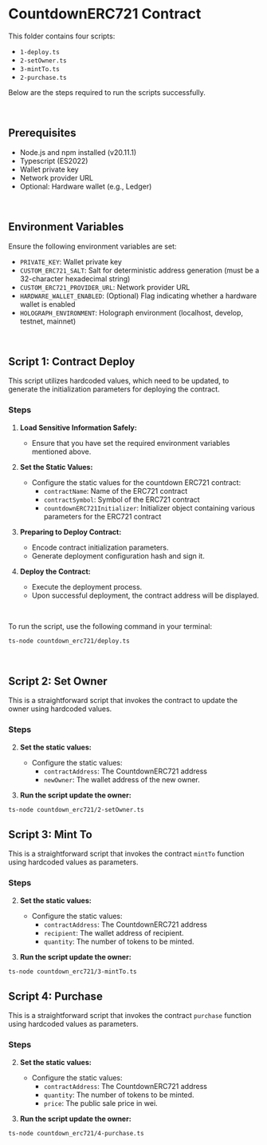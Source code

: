 # CountdownERC721 Contract 

This folder contains four scripts:

- `1-deploy.ts`
- `2-setOwner.ts`
- `3-mintTo.ts`
- `2-purchase.ts`

Below are the steps required to run the scripts successfully.

</br>

## Prerequisites

- Node.js and npm installed (v20.11.1)
- Typescript (ES2022)
- Wallet private key
- Network provider URL
- Optional: Hardware wallet (e.g., Ledger)
  
</br>

## Environment Variables

Ensure the following environment variables are set:
- `PRIVATE_KEY`: Wallet private key
- `CUSTOM_ERC721_SALT`: Salt for deterministic address generation (must be a 32-character hexadecimal string)
- `CUSTOM_ERC721_PROVIDER_URL`: Network provider URL
- `HARDWARE_WALLET_ENABLED`: (Optional)  Flag indicating whether a hardware wallet is enabled
- `HOLOGRAPH_ENVIRONMENT`: Holograph environment (localhost, develop, testnet, mainnet)

</br>

## Script 1: Contract Deploy

This script utilizes hardcoded values, which need to be updated, to generate the initialization parameters for deploying the contract.


### Steps

1. **Load Sensitive Information Safely:**
   - Ensure that you have set the required environment variables mentioned above.

2. **Set the Static Values:**
   - Configure the static values for the countdown ERC721 contract:
     - `contractName`: Name of the ERC721 contract
     - `contractSymbol`: Symbol of the ERC721 contract
     - `countdownERC721Initializer`: Initializer object containing various parameters for the ERC721 contract

3. **Preparing to Deploy Contract:**
   - Encode contract initialization parameters.
   - Generate deployment configuration hash and sign it.

4. **Deploy the Contract:**
   - Execute the deployment process.
   - Upon successful deployment, the contract address will be displayed.

</br>

To run the script, use the following command in your terminal:

```sh
ts-node countdown_erc721/deploy.ts
```

</br>

## Script 2: Set Owner

This is a straightforward script that invokes the contract to update the owner using hardcoded values.

### Steps

2. **Set the static values:**
   - Configure the static values:
     - `contractAddress`: The CountdownERC721 address
     - `newOwner`: The wallet address of the new owner.
  
3. **Run the script update the owner:**
```sh
ts-node countdown_erc721/2-setOwner.ts 
```

## Script 3: Mint To

This is a straightforward script that invokes the contract `mintTo` function using hardcoded values as parameters.

### Steps

2. **Set the static values:**
   - Configure the static values:
     - `contractAddress`: The CountdownERC721 address
     - `recipient`: The wallet address of recipient.
     - `quantity`: The number of tokens to be minted.
  
3. **Run the script update the owner:**
```sh
ts-node countdown_erc721/3-mintTo.ts 
```

## Script 4: Purchase

This is a straightforward script that invokes the contract `purchase` function using hardcoded values as parameters.

### Steps

2. **Set the static values:**
   - Configure the static values:
     - `contractAddress`: The CountdownERC721 address
     - `quantity`: The number of tokens to be minted.
     - `price`: The public sale price in wei.
  
3. **Run the script update the owner:**
```sh
ts-node countdown_erc721/4-purchase.ts 
```